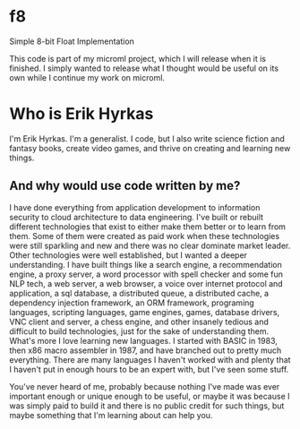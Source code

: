 # f8
Simple 8-bit Float Implementation

This code is part of my microml project, which I will release when it is finished. I simply wanted to release what
I thought would be useful on its own while I continue my work on microml.

# Who is Erik Hyrkas
I'm Erik Hyrkas. I'm a generalist. I code, but I also write science fiction and fantasy books, create video games, 
and thrive on creating and learning new things.

## And why would use code written by me?
I have done everything from application development to information security to cloud architecture to data engineering. 
I've built or rebuilt different technologies that exist to either make them better or to learn from them. Some of them
were created as paid work when these technologies were still sparkling and new and there was no clear dominate market
leader. Other technologies were well established, but I wanted a deeper understanding. I have built things like 
a search engine, a recommendation engine, a proxy server, a word processor with spell checker and some fun NLP tech, a 
web server, a web browser, a voice over internet protocol and application, a sql database, a distributed queue, a 
distributed cache, a dependency injection framework, an ORM framework, programing languages, scripting languages, 
game engines, games, database drivers, VNC client and server, a chess engine, and other insanely tedious and difficult 
to build technologies, just for the sake of understanding them. What's more I love learning new languages. I started 
with BASIC in 1983, then x86 macro assembler in 1987, and have branched out to pretty much everything. There are many languages I 
haven't worked with and plenty that I haven't put in enough hours to be an expert with, but I've seen some stuff.

You've never heard of me, probably because nothing I've made was ever important enough or unique enough to be useful, 
or maybe it was because I was simply paid to build it and there is no public credit for such things, but maybe 
something that I'm learning about can help you.
